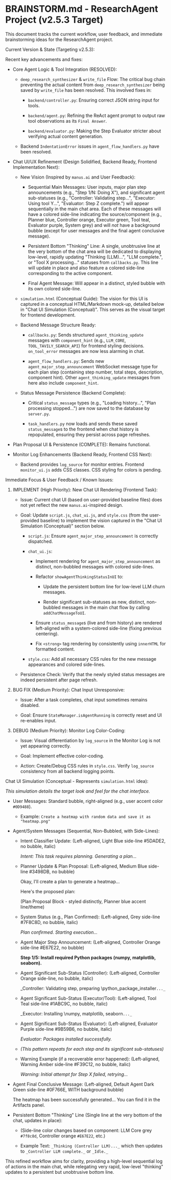 BRAINSTORM.md - ResearchAgent Project (v2.5.3 Target)
=====================================================

This document tracks the current workflow, user feedback, and immediate brainstorming ideas for the ResearchAgent project.

Current Version & State (Targeting v2.5.3):

Recent key advancements and fixes:

-   Core Agent Logic & Tool Integration (RESOLVED):

    -   `deep_research_synthesizer` & `write_file` Flow: The critical bug chain preventing the actual content from `deep_research_synthesizer` being saved by `write_file` has been resolved. This involved fixes in:

        -   `backend/controller.py`: Ensuring correct JSON string input for tools.

        -   `backend/agent.py`: Refining the ReAct agent prompt to output raw tool observations as its `Final Answer`.

        -   `backend/evaluator.py`: Making the Step Evaluator stricter about verifying actual content generation.

    -   Backend `IndentationError` issues in `agent_flow_handlers.py` have been resolved.

-   Chat UI/UX Refinement (Design Solidified, Backend Ready, Frontend Implementation Next):

    -   New Vision (Inspired by `manus.ai` and User Feedback):

        -   Sequential Main Messages: User inputs, major plan step announcements (e.g., "Step 1/N: Doing X"), and significant agent sub-statuses (e.g., "Controller: Validating step...", "Executor: Using tool Y...", "Evaluator: Step Z complete.") will appear sequentially in the main chat area. Each of these messages will have a colored side-line indicating the source/component (e.g., Planner blue, Controller orange, Executor green, Tool teal, Evaluator purple, System grey) and will *not* have a background bubble (except for user messages and the final agent conclusive message).

        -   Persistent Bottom "Thinking" Line: A single, unobtrusive line at the very bottom of the chat area will be dedicated to displaying low-level, rapidly updating "Thinking (LLM)...", "LLM complete.", or "Tool X processing..." statuses from `callbacks.py`. This line will update in place and also feature a colored side-line corresponding to the active component.

        -   Final Agent Message: Will appear in a distinct, styled bubble with its own colored side-line.

    -   `simulation.html` (Conceptual Guide): The vision for this UI is captured in a conceptual HTML/Markdown mock-up, detailed below in "Chat UI Simulation (Conceptual)". This serves as the visual target for frontend development.

    -   Backend Message Structure Ready:

        -   `callbacks.py`: Sends structured `agent_thinking_update` messages with `component_hint` (e.g., `LLM_CORE`, `TOOL_TAVILY_SEARCH_API`) for frontend styling decisions. `on_tool_error` messages are now less alarming in chat.

        -   `agent_flow_handlers.py`: Sends new `agent_major_step_announcement` WebSocket message type for each plan step (containing step number, total steps, description, component hint). Other `agent_thinking_update` messages from here also include `component_hint`.

    -   Status Message Persistence (Backend Complete):

        -   Critical `status_message` types (e.g., "Loading history...", "Plan processing stopped...") are now saved to the database by `server.py`.

        -   `task_handlers.py` now loads and sends these saved `status_message`s to the frontend when chat history is repopulated, ensuring they persist across page refreshes.

-   Plan Proposal UI & Persistence (COMPLETE): Remains functional.

-   Monitor Log Enhancements (Backend Ready, Frontend CSS Next):

    -   Backend provides `log_source` for monitor entries. Frontend `monitor_ui.js` adds CSS classes. CSS styling for colors is pending.

Immediate Focus & User Feedback / Known Issues:

1.  IMPLEMENT (High Priority): New Chat UI Rendering (Frontend Task):

    -   Issue: Current chat UI (based on user-provided baseline files) does not yet reflect the new `manus.ai`-inspired design.

    -   Goal: Update `script.js`, `chat_ui.js`, and `style.css` (from the user-provided baseline) to implement the vision captured in the "Chat UI Simulation (Conceptual)" section below.

        -   `script.js`: Ensure `agent_major_step_announcement` is correctly dispatched.

        -   `chat_ui.js`:

            -   Implement rendering for `agent_major_step_announcement` as distinct, non-bubbled messages with colored side-lines.

            -   Refactor `showAgentThinkingStatusInUI` to:

                -   Update the persistent bottom line for low-level LLM churn messages.

                -   Render significant sub-statuses as new, distinct, non-bubbled messages in the main chat flow by calling `addChatMessageToUI`.

            -   Ensure `status_message`s (live and from history) are rendered left-aligned with a system-colored side-line (fixing previous centering).

            -   Fix `<strong>` tag rendering by consistently using `innerHTML` for formatted content.

        -   `style.css`: Add all necessary CSS rules for the new message appearances and colored side-lines.

    -   Persistence Check: Verify that the newly styled status messages are indeed persistent after page refresh.

2.  BUG FIX (Medium Priority): Chat Input Unresponsive:

    -   Issue: After a task completes, chat input sometimes remains disabled.

    -   Goal: Ensure `StateManager.isAgentRunning` is correctly reset and UI re-enables input.

3.  DEBUG (Medium Priority): Monitor Log Color-Coding:

    -   Issue: Visual differentiation by `log_source` in the Monitor Log is not yet appearing correctly.

    -   Goal: Implement effective color-coding.

    -   Action: Create/Debug CSS rules in `style.css`. Verify `log_source` consistency from all backend logging points.

Chat UI Simulation (Conceptual - Represents `simulation.html` idea):

*This simulation details the target look and feel for the chat interface.*

-   User Messages: Standard bubble, right-aligned (e.g., user accent color `#0D9488`).

    -   Example: `Create a heatmap with random data and save it as "heatmap.png"`

-   Agent/System Messages (Sequential, Non-Bubbled, with Side-Lines):

    -   Intent Classifier Update: (Left-aligned, Light Blue side-line #5DADE2, no bubble, italic)

        _Intent: This task requires planning. Generating a plan..._

    -   Planner Update & Plan Proposal: (Left-aligned, Medium Blue side-line #3498DB, no bubble)

        Okay, I'll create a plan to generate a heatmap...

        Here's the proposed plan:

        (Plan Proposal Block - styled distinctly, Planner blue accent line/theme)

    -   System Status (e.g., Plan Confirmed): (Left-aligned, Grey side-line #7F8C8D, no bubble, italic)

        _Plan confirmed. Starting execution..._

    -   Agent Major Step Announcement: (Left-aligned, Controller Orange side-line #E67E22, no bubble)

        **Step 1/5: Install required Python packages (numpy, matplotlib, seaborn).**

    -   Agent Significant Sub-Status (Controller): (Left-aligned, Controller Orange side-line, no bubble, italic)

        _Controller: Validating step, preparing \python_package_installer`..._`

    -   Agent Significant Sub-Status (Executor/Tool): (Left-aligned, Tool Teal side-line #1ABC9C, no bubble, italic)

        _Executor: Installing \numpy, matplotlib, seaborn`..._`

    -   Agent Significant Sub-Status (Evaluator): (Left-aligned, Evaluator Purple side-line #9B59B6, no bubble, italic)

        _Evaluator: Packages installed successfully._

    -   *(This pattern repeats for each step and its significant sub-statuses)*

    -   Warning Example (if a recoverable error happened): (Left-aligned, Warning Amber side-line #F39C12, no bubble, italic)

        _Warning: Initial attempt for Step X failed, retrying..._

-   Agent Final Conclusive Message: (Left-aligned, Default Agent Dark Green side-line #0F766E, WITH background bubble)

    The heatmap has been successfully generated... You can find it in the Artifacts panel.

-   Persistent Bottom "Thinking" Line (Single line at the very bottom of the chat, updates in place):

    -   (Side-line color changes based on component: LLM Core grey `#7f8c8d`, Controller orange `#E67E22`, etc.)

    -   Example Text: `_Thinking (Controller LLM)..._` which then updates to `_Controller LLM complete._` or `_Idle._`

This refined workflow aims for clarity, providing a high-level sequential log of actions in the main chat, while relegating very rapid, low-level "thinking" updates to a persistent but unobtrusive bottom line.